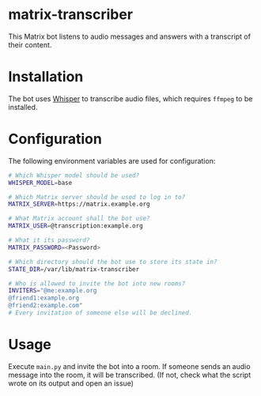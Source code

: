 # matrix-transcriber

This Matrix bot listens to audio messages and answers with a transcript of their content.

# Installation

The bot uses [Whisper](https://github.com/openai/whisper#setup) to transcribe audio files, which requires `ffmpeg` to be installed.

# Configuration

The following environment variables are used for configuration:

```sh
# Which Whisper model should be used?
WHISPER_MODEL=base

# Which Matrix server should be used to log in to?
MATRIX_SERVER=https://matrix.example.org

# What Matrix account shall the bot use?
MATRIX_USER=@transcription:example.org

# What it its password?
MATRIX_PASSWORD=<Password>

# Which directory should the bot use to store its state in?
STATE_DIR=/var/lib/matrix-transcriber

# Who is allowed to invite the bot into new rooms?
INVITERS="@me:example.org
@friend1:example.org
@friend2:example.com"
# Every invitation of someone else will be declined.
```

# Usage

Execute `main.py` and invite the bot into a room. If someone sends an audio message into the room, it will be transcribed. (If not, check what the script wrote on its output and open an issue)